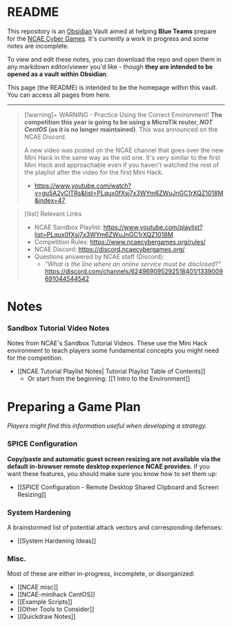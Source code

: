 # README

This repository is an [Obsidian](https://obsidian.md/) Vault aimed at helping **Blue Teams** prepare for the [NCAE Cyber Games](https://www.ncaecybergames.org). It's currently a work in progress and some notes are incomplete.

To view and edit these notes, you can download the repo and open them in any markdown editor/viewer you'd like - though **they are intended to be opened as a vault within Obsidian**.

This page (the README) is intended to be the homepage within this vault. You can access all pages from here.

---

> [!warning]+ WARNING - Practice Using the Correct Environment!
> **The competition this year is going to be using a MicroTik router, *NOT CentOS* (as it is no longer maintained)**. This was announced on the NCAE Discord.
>
> A new video was posted on the NCAE channel that goes over the new Mini Hack in the same way as the old one. It's very similar to the first Mini Hack and approachable even if you haven't watched the rest of the playlist after the video for the first Mini Hack.
> - https://www.youtube.com/watch?v=gu5A2yCITRs&list=PLqux0fXsj7x3WYm6ZWuJnGC1rXQZ1018M&index=47
> 

> [!list] Relevant Links
> - NCAE Sandbox Playlist: https://www.youtube.com/playlist?list=PLqux0fXsj7x3WYm6ZWuJnGC1rXQZ1018M
> - Competition Rules: https://www.ncaecybergames.org/rules/
> - NCAE Discord: https://discord.ncaecybergames.org/
> - Questions answered by NCAE staff (Discord):
> 	- *"What is the line where an online service must be disclosed?"* https://discord.com/channels/624969095292518401/1339009691044544542

# Notes

### Sandbox Tutorial Video Notes
Notes from NCAE's Sandbox Tutorial Videos. These use the Mini Hack environment to teach players some fundamental concepts you might need for the competition.
- [[NCAE Tutorial Playlist Notes| Tutorial Playlist Table of Contents]]
	- Or start from the beginning: [[1 Intro to the Environment]]

# Preparing a Game Plan
*Players might find this information useful when developing a strategy.*

### SPICE Configuration
**Copy/paste and automatic guest screen resizing are not available via the default in-browser remote desktop experience NCAE provides.** If you want these features, you should make sure you know how to set them up:
- [[SPICE Configuration - Remote Desktop Shared Clipboard and Screen Resizing]]

### System Hardening
A brainstormed list of potential attack vectors and corresponding defenses:
- [[System Hardening Ideas]]

### Misc.
Most of these are either in-progress, incomplete, or disorganized:
- [[NCAE misc]]
- [[NCAE-minihack CentOS]]
- [[Example Scripts]]
- [[Other Tools to Consider]]
- [[Quickdraw Notes]]
